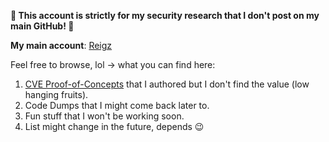 **🌭 This account is strictly for my security research 
that I don't post on my main GitHub! 🌭**

**My main account**: [Reigz](https://github.com/reigz)

Feel free to browse, lol -> what you can find here:
1. [CVE Proof-of-Concepts](https://github.com/smurf-reigz/security/tree/main/proof-of-concepts) that I authored but I don't find the value (low hanging fruits).
2. Code Dumps that I might come back later to.
3. Fun stuff that I won't be working soon.
4. List might change in the future, depends 😉 
